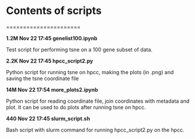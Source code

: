

# Contents of scripts
======================

**1.2M Nov 22 17:45 genelist100.ipynb**

Test script for performing tsne on a 100 gene subset of data.

**2.2K Nov 22 17:45 hpcc_script2.py**

Python script for running tsne on hpcc, making the plots (in .png) and saving the tsne coordinate file
 
**14M Nov 22 17:54 more_plots2.ipynb**

Python script for reading coordinate file, join coordinates with metadata and plot. It can be used to do plots after running tsne on hpcc.

**440 Nov 22 17:45 slurm_script.sh**

Bash script with slurm command for running hpcc_script2.py on the hpcc.
